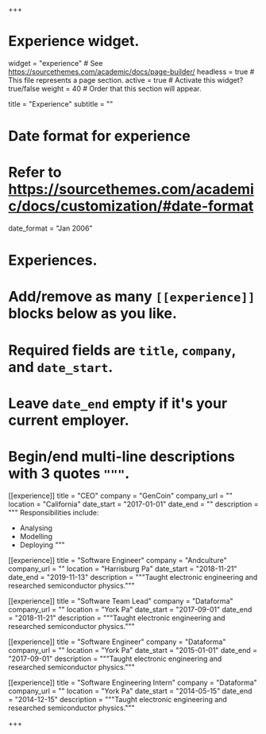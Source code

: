 +++
# Experience widget.
widget = "experience"  # See https://sourcethemes.com/academic/docs/page-builder/
headless = true  # This file represents a page section.
active = true  # Activate this widget? true/false
weight = 40  # Order that this section will appear.

title = "Experience"
subtitle = ""

# Date format for experience
#   Refer to https://sourcethemes.com/academic/docs/customization/#date-format
date_format = "Jan 2006"

# Experiences.
#   Add/remove as many `[[experience]]` blocks below as you like.
#   Required fields are `title`, `company`, and `date_start`.
#   Leave `date_end` empty if it's your current employer.
#   Begin/end multi-line descriptions with 3 quotes `"""`.
[[experience]]
  title = "CEO"
  company = "GenCoin"
  company_url = ""
  location = "California"
  date_start = "2017-01-01"
  date_end = ""
  description = """
  Responsibilities include:
  
  * Analysing
  * Modelling
  * Deploying
  """
  
 [[experience]]
  title = "Software Engineer"
  company = "Andculture"
  company_url = ""
  location = "Harrisburg Pa"
  date_start = "2018-11-21"
  date_end = "2019-11-13"
  description = """Taught electronic engineering and researched semiconductor physics."""
  
 [[experience]]
  title = "Software Team Lead"
  company = "Dataforma"
  company_url = ""
  location = "York Pa"
  date_start = "2017-09-01"
  date_end = "2018-11-21"
  description = """Taught electronic engineering and researched semiconductor physics."""

[[experience]]
  title = "Software Engineer"
  company = "Dataforma"
  company_url = ""
  location = "York Pa"
  date_start = "2015-01-01"
  date_end = "2017-09-01"
  description = """Taught electronic engineering and researched semiconductor physics."""
  
[[experience]]
  title = "Software Engineering Intern"
  company = "Dataforma"
  company_url = ""
  location = "York Pa"
  date_start = "2014-05-15"
  date_end = "2014-12-15"
  description = """Taught electronic engineering and researched semiconductor physics."""

+++
